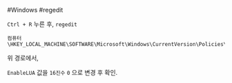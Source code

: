 #Windows #regedit


`Ctrl + R`  누른 후,  `regedit`

```
컴퓨터\HKEY_LOCAL_MACHINE\SOFTWARE\Microsoft\Windows\CurrentVersion\Policies\System
```

위 경로에서,

`EnableLUA` 값을 `16진수` `0` 으로 변경 후 확인.

